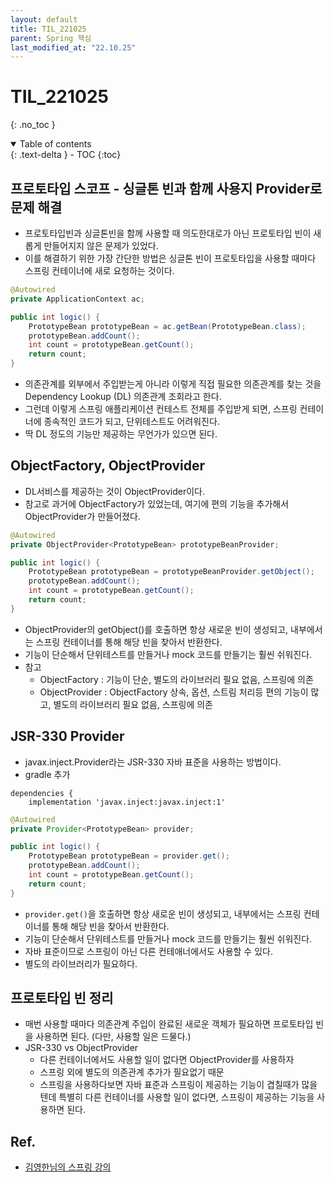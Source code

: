 ```yaml
---
layout: default
title: TIL_221025
parent: Spring 핵심
last_modified_at: "22.10.25"
---
```


# TIL_221025
{: .no_toc }

<details open markdown="block">
  <summary>
    Table of contents
  </summary>
  {: .text-delta }
- TOC
{:toc}
</details>

## 프로토타입 스코프 - 싱글톤 빈과 함께 사용지 Provider로 문제 해결
- 프로토타입빈과 싱글톤빈을 함께 사용할 때 의도한대로가 아닌 프로토타입 빈이 새롭게 만들어지지 않은 문제가 있었다.
- 이를 해결하기 위한 가장 간단한 방법은 싱글톤 빈이 프로토타입을 사용할 때마다 스프링 컨테이너에 새로 요청하는 것이다.

```java
@Autowired
private ApplicationContext ac;

public int logic() {
    PrototypeBean prototypeBean = ac.getBean(PrototypeBean.class);
    prototypeBean.addCount();
    int count = prototypeBean.getCount();
    return count;
}
```

- 의존관계를 외부에서 주입받는게 아니라 이렇게 직접 필요한 의존관계를 찾는 것을 Dependency Lookup (DL) 의존관계 조회라고 한다.
- 그런데 이렇게 스프링 애플리케이션 컨테스트 전체를 주입받게 되면, 스프링 컨테이너에 종속적인 코드가 되고, 단위테스트도 어려워진다.
- 딱 DL 정도의 기능만 제공하는 무언가가 있으면 된다.

## ObjectFactory, ObjectProvider
- DL서비스를 제공하는 것이 ObjectProvider이다.
- 참고로 과거에 ObjectFactory가 있었는데, 여기에 편의 기능을 추가해서 ObjectProvider가 만들어졌다.

```java
@Autowired
private ObjectProvider<PrototypeBean> prototypeBeanProvider;

public int logic() {
    PrototypeBean prototypeBean = prototypeBeanProvider.getObject();
    prototypeBean.addCount();
    int count = prototypeBean.getCount();
    return count;
}

```

- ObjectProvider의 getObject()를 호출하면 항상 새로운 빈이 생성되고, 내부에서는 스프링 컨테이너를 통해 해당 빈을 찾아서 반환한다. 
- 기능이 단순해서 단위테스트를 만들거나 mock 코드를 만들기는 훨씬 쉬워진다.
- 참고
    - ObjectFactory : 기능이 단순, 별도의 라이브러리 필요 없음, 스프링에 의존
    - ObjectProvider : ObjectFactory 상속, 옵션, 스트림 처리등 편의 기능이 많고, 별도의 라이브러리 필요 없음, 스프링에 의존


## JSR-330 Provider
- javax.inject.Provider라는 JSR-330 자바 표준을 사용하는 방법이다.
- gradle 추가

```text
dependencies {
	implementation 'javax.inject:javax.inject:1'

```

```java
@Autowired
private Provider<PrototypeBean> provider;

public int logic() {
    PrototypeBean prototypeBean = provider.get();
    prototypeBean.addCount();
    int count = prototypeBean.getCount();
    return count;
}

```
- <code class="language-plaintext highlighter-rouge">provider.get()</code>을 호출하면 항상 새로운 빈이 생성되고, 내부에서는 스프링 컨테이너를 통해 해당 빈을 찾아서 반환한다. 
- 기능이 단순해서 단위테스트를 만들거나 mock 코드를 만들기는 훨씬 쉬워진다.
- 자바 표준이므로 스프링이 아닌 다른 컨테애너에서도 사용할 수 있다.
- 별도의 라이브러리가 필요하다.

## 프로토타입 빈 정리
- 매번 사용할 때마다 의존관계 주입이 완료된 새로운 객체가 필요하면 프로토타입 빈을 사용하면 된다. (다만, 사용할 일은 드물다.)
- JSR-330 vs ObjectProvider
    - 다른 컨테이너에서도 사용할 일이 없다면 ObjectProvider를 사용하자
    - 스프링 외에 별도의 의존관계 추가가 필요없기 때문
    - 스프링을 사용하다보면 자바 표준과 스프링이 제공하는 기능이 겹칠때가 많을 텐데 특별히 다른 컨테이너를 사용할 일이 없다면, 스프링이 제공하는 기능을 사용하면 된다.


## Ref.
- <a href="https://www.inflearn.com/course/%EC%8A%A4%ED%94%84%EB%A7%81-%ED%95%B5%EC%8B%AC-%EC%9B%90%EB%A6%AC-%EA%B8%B0%EB%B3%B8%ED%8E%B8/dashboard">김영한님의 스프링 강의</a>
